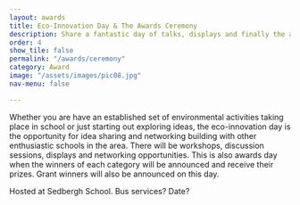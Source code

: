 ```yaml
---
layout: awards
title: Eco-Innovation Day & The Awards Ceremony
description: Share a fantastic day of talks, displays and finally the award giving.
order: 4
show_tile: false
permalink: "/awards/ceremony"
category: Award
image: "/assets/images/pic08.jpg"
nav-menu: false

---
```

Whether you are have an established set of environmental activities taking place in school
or just starting out exploring ideas, the eco-innovation day is the opportunity for idea
sharing and networking building with other enthusiastic schools in the area. There will be
workshops, discussion sessions, displays and networking opportunities. This is also awards
day when the winners of each category will be announced and receive their prizes. Grant
winners will also be announced on this day.

Hosted at Sedbergh School.
Bus services?
Date?